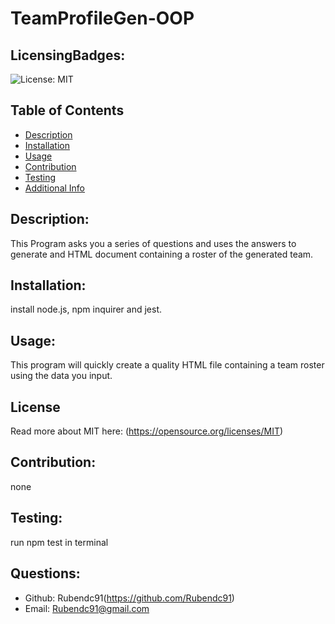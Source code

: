 # TeamProfileGen-OOP
  ## LicensingBadges:
  ![License: MIT](https://img.shields.io/badge/License-MIT-yellow.svg)
  ## Table of Contents 
  - [Description](#description)
  - [Installation](#installation)
  - [Usage](#usage)
  - [Contribution](#contribution)
  - [Testing](#testing)
  - [Additional Info](#questions)
  ## Description:
  This Program asks you a series of questions and uses the answers to generate and HTML document containing a roster of the generated team.
  ## Installation:
  install node.js, npm inquirer and jest.
  ## Usage:
  This program will quickly create a quality HTML file containing a team roster using the data you input.
  ## License
  Read more about MIT here:
  (https://opensource.org/licenses/MIT)
  ## Contribution:
  none
  ## Testing:
  run npm test in terminal
  ## Questions:
  - Github: Rubendc91(https://github.com/Rubendc91)
  - Email: Rubendc91@gmail.com 